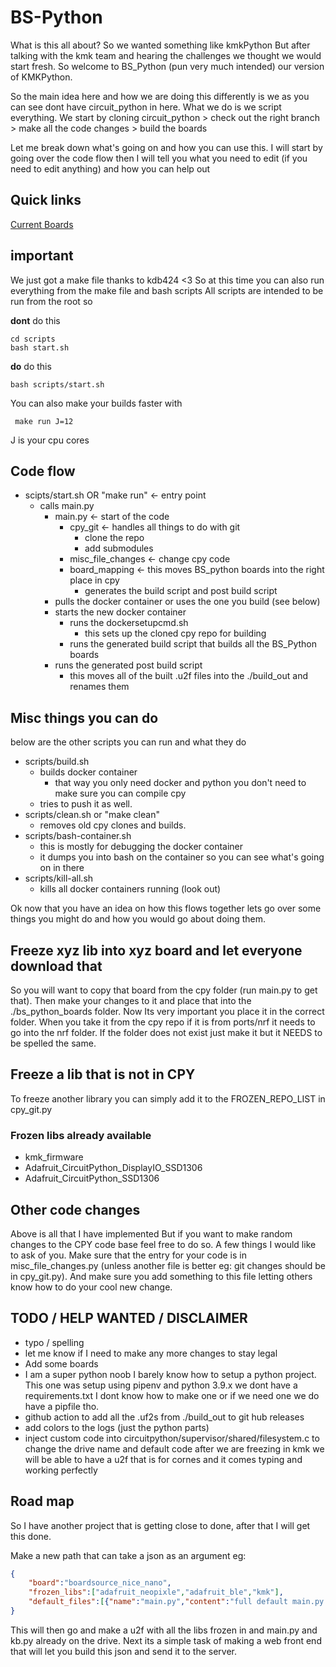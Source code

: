 # BS-Python
What is this all about? So we wanted something like kmkPython But after talking with the kmk team and hearing the challenges we thought we would start fresh. So welcome to BS_Python (pun very much intended) our version of KMKPython.

So the main idea here and how we are doing this differently is we as you can see dont have circuit_python in here. What we do is we script everything. We start by cloning circuit_python > check out the right branch > make all the code changes > build the boards

Let me break down what's going on and how you can use this. I will start by going over the code flow then I will tell you what you need to edit (if you need to edit anything) and how you can help out

## Quick links
[Current Boards](supported_boards.md)



## **important**
We just got a make file thanks to kdb424 <3 So at this time you can also run everything from the make file and bash scripts 
All scripts are intended to be run from the root so

**dont** do this
```
cd scripts
bash start.sh
```
**do** do this
```
bash scripts/start.sh
```

You can also make your builds faster with 
```
 make run J=12
```
J is your cpu cores 




## Code flow
* scipts/start.sh OR "make run" <- entry point
    * calls main.py
        * main.py <- start of the code
            * cpy_git <- handles all things to do with git
                * clone the repo
                * add submodules
            * misc_file_changes <- change cpy code
            * board_mapping <- this moves BS_python boards into the right place in cpy
                * generates the build script and post build script
        * pulls the docker container or uses the one you build (see below)
        * starts the new docker container
            * runs the dockersetupcmd.sh
                *  this sets up the cloned cpy repo for building
            * runs the generated build script that builds all the BS_Python boards
        * runs the generated post build script
            * this moves all of the built .u2f files into the ./build_out and renames them



## Misc things you can do
below are the other scripts you can run and what they do
* scripts/build.sh            
    * builds docker container
        * that way you only need docker and python you don't need to make sure you can compile cpy
    * tries to push it as well.
* scripts/clean.sh or "make clean"
    * removes old cpy clones and builds.
* scripts/bash-container.sh
    * this is mostly for debugging the docker container
    * it dumps you into bash on the container so you can see what's going on in there
* scripts/kill-all.sh
    * kills all docker containers running (look out)

Ok now that you have an idea on how this flows together lets go over some things you might do and how you would go about doing them.

## Freeze xyz lib into xyz board and let everyone download that
So you will want to copy that board from the cpy folder (run main.py to get that). Then make your changes to it and place that into the ./bs_python_boards folder. Now Its very important you place it in the correct folder. When you take it from the cpy repo if it is from ports/nrf it needs to go into the nrf folder. If the folder does not exist just make it but it NEEDS to be spelled the same.

## Freeze a lib that is not in CPY
To freeze  another library you can simply add it to the FROZEN_REPO_LIST in cpy_git.py
### Frozen libs already available 
* kmk_firmware
* Adafruit_CircuitPython_DisplayIO_SSD1306
* Adafruit_CircuitPython_SSD1306

## Other code changes
Above is all that I have implemented But if you want to make random changes to the CPY code base feel free to do so. A few things I would like to ask of you. Make sure that the entry for your code is in misc_file_changes.py (unless another file is better eg: git changes should be in cpy_git.py). And make sure you add something to this file letting others know how to do your cool new change.

## TODO / HELP WANTED / DISCLAIMER
* typo / spelling
* let me know if I need to make any more changes to stay legal
* Add some boards
* I am a super python noob I barely know how to setup a python project. This one was setup using pipenv and python 3.9.x we dont have a requirements.txt I dont know how to make one or if we need one we do have a pipfile tho.
* github action to add all the .uf2s from ./build_out to git hub releases
* add colors to the logs (just the python parts)
* inject custom code into circuitpython/supervisor/shared/filesystem.c to change the drive name and default code after we are freezing in kmk we will be able to have a u2f that is for cornes and it comes typing and working perfectly

## Road map
So I have another project that is getting close to done, after that I will get this done.

Make a new path that can take a json as an argument eg:
``` json
{
    "board":"boardsource_nice_nano",
    "frozen_libs":["adafruit_neopixle","adafruit_ble","kmk"],
    "default_files":[{"name":"main.py","content":"full default main.py here"},{"name":"kb.py","content":"full default kb.py here"}]
}
```
This  will then go and make a u2f with all the libs frozen in and main.py and kb.py already on the drive.
Next its a simple task of making a web front end that will let you build this json and send it to the server.








